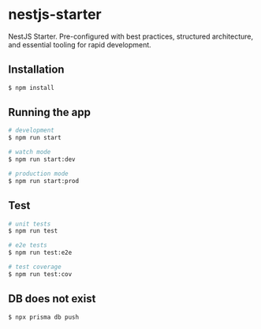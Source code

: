 # nestjs-starter

NestJS Starter. Pre-configured with best practices, structured architecture, and essential tooling for rapid development.

## Installation

```bash
$ npm install
```

## Running the app

```bash
# development
$ npm run start

# watch mode
$ npm run start:dev

# production mode
$ npm run start:prod
```

## Test

```bash
# unit tests
$ npm run test

# e2e tests
$ npm run test:e2e

# test coverage
$ npm run test:cov
```

## DB does not exist

```bash
$ npx prisma db push

```

